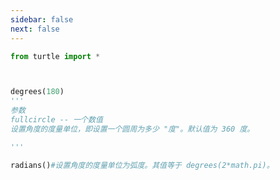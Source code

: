```yaml
---
sidebar: false
next: false
---
```

<BlogInfo/>






```python
from turtle import *



degrees(180)
'''
参数
fullcircle -- 一个数值
设置角度的度量单位，即设置一个圆周为多少 "度"。默认值为 360 度。

'''

radians()#设置角度的度量单位为弧度。其值等于 degrees(2*math.pi)。
```






<ActionBox />
        
<style>#top-box {margin-top:0.5rem!important;}</style>
